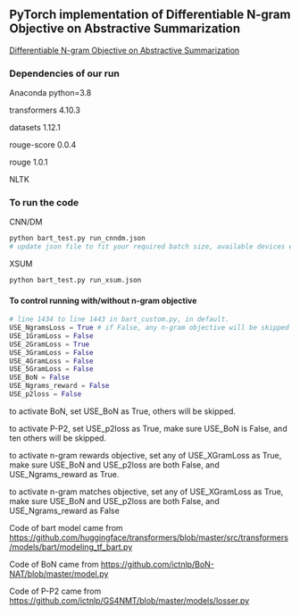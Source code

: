 ## PyTorch implementation of Differentiable N-gram Objective on Abstractive Summarization

[Differentiable N-gram Objective on Abstractive Summarization](https://arxiv.org/abs/2202.04003)

### Dependencies of our run

Anaconda python=3.8

transformers 4.10.3

datasets 1.12.1

rouge-score 0.0.4

rouge 1.0.1

NLTK



### To run the code
CNN/DM

```bash
python bart_test.py run_cnndm.json
# update json file to fit your required batch size, available devices etc.
```

XSUM

```bash
python bart_test.py run_xsum.json
```



#### To control running with/without n-gram objective

```python
# line 1434 to line 1443 in bart_custom.py, in default.
USE_NgramsLoss = True # if False, any n-gram objective will be skipped
USE_1GramLoss = False
USE_2GramLoss = True
USE_3GramLoss = False
USE_4GramLoss = False
USE_5GramLoss = False
USE_BoN = False
USE_Ngrams_reward = False
USE_p2loss = False
```
to activate BoN, set USE_BoN as True, others will be skipped.

to activate P-P2, set USE_p2loss as True, make sure USE_BoN is False, and ten others will be skipped.

to activate n-gram rewards objective, set any of USE_XGramLoss as True, make sure USE_BoN and USE_p2loss are both False, and USE_Ngrams_reward as True.

to activate n-gram matches objective, set any of USE_XGramLoss as True, make sure USE_BoN and USE_p2loss are both False, and USE_Ngrams_reward as False



Code of bart model came from https://github.com/huggingface/transformers/blob/master/src/transformers/models/bart/modeling_tf_bart.py

Code of BoN came from https://github.com/ictnlp/BoN-NAT/blob/master/model.py

Code of P-P2 came from https://github.com/ictnlp/GS4NMT/blob/master/models/losser.py
